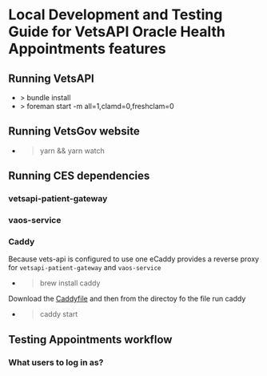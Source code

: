 # Local Development and Testing Guide for VetsAPI Oracle Health Appointments features

## Running VetsAPI
* \> bundle install
* \> foreman start -m all=1,clamd=0,freshclam=0
 
## Running VetsGov website
* > yarn && yarn watch

## Running CES dependencies

### vetsapi-patient-gateway

### vaos-service

### Caddy
Because vets-api is configured to use one eCaddy provides a reverse proxy for `vetsapi-patient-gateway` and `vaos-service`
* > brew install caddy

Download the [Caddyfile](https://github.com/department-of-veterans-affairs/va.gov-team/blob/master/products/health-care/appointments/appointments-oracle-health-integration/engineering/Caddyfile) and then from the directoy fo the file run caddy
* > caddy start

## Testing Appointments workflow
### What users to log in as?
